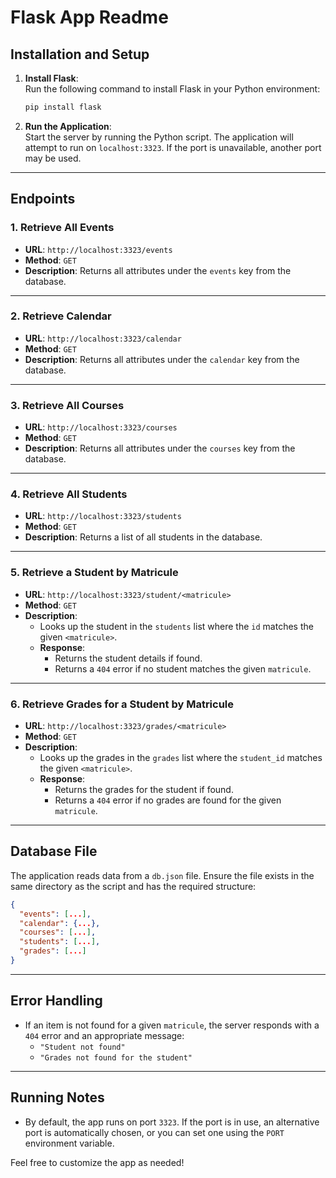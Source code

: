 # Flask App Readme

## Installation and Setup

1. **Install Flask**:  
   Run the following command to install Flask in your Python environment:
   ```bash
   pip install flask
   ```

2. **Run the Application**:  
   Start the server by running the Python script. The application will attempt to run on `localhost:3323`. If the port is unavailable, another port may be used.

---

## Endpoints

### 1. **Retrieve All Events**
   - **URL**: `http://localhost:3323/events`  
   - **Method**: `GET`  
   - **Description**: Returns all attributes under the `events` key from the database.

---

### 2. **Retrieve Calendar**
   - **URL**: `http://localhost:3323/calendar`  
   - **Method**: `GET`  
   - **Description**: Returns all attributes under the `calendar` key from the database.

---

### 3. **Retrieve All Courses**
   - **URL**: `http://localhost:3323/courses`  
   - **Method**: `GET`  
   - **Description**: Returns all attributes under the `courses` key from the database.

---

### 4. **Retrieve All Students**
   - **URL**: `http://localhost:3323/students`  
   - **Method**: `GET`  
   - **Description**: Returns a list of all students in the database.

---

### 5. **Retrieve a Student by Matricule**
   - **URL**: `http://localhost:3323/student/<matricule>`  
   - **Method**: `GET`  
   - **Description**:  
     - Looks up the student in the `students` list where the `id` matches the given `<matricule>`.  
     - **Response**:  
       - Returns the student details if found.
       - Returns a `404` error if no student matches the given `matricule`.

---

### 6. **Retrieve Grades for a Student by Matricule**
   - **URL**: `http://localhost:3323/grades/<matricule>`  
   - **Method**: `GET`  
   - **Description**:  
     - Looks up the grades in the `grades` list where the `student_id` matches the given `<matricule>`.  
     - **Response**:  
       - Returns the grades for the student if found.
       - Returns a `404` error if no grades are found for the given `matricule`.

---

## Database File
The application reads data from a `db.json` file. Ensure the file exists in the same directory as the script and has the required structure:
```json
{
  "events": [...],
  "calendar": {...},
  "courses": [...],
  "students": [...],
  "grades": [...]
}
```

---

## Error Handling
- If an item is not found for a given `matricule`, the server responds with a `404` error and an appropriate message:
  - `"Student not found"`
  - `"Grades not found for the student"`

---

## Running Notes
- By default, the app runs on port `3323`. If the port is in use, an alternative port is automatically chosen, or you can set one using the `PORT` environment variable.

Feel free to customize the app as needed!
